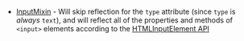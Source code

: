 * [InputMixin](../mixins/InputMixin.html) - Will skip reflection for the `type` attribute (since `type` is _always_ `text`), and will reflect all of the properties and methods of `<input>` elements according to the [HTMLInputElement API](https://developer.mozilla.org/en-US/docs/Web/API/HTMLInputElement)
